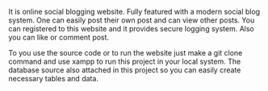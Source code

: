 It is online social blogging website. Fully featured with a modern social blog system. One can easily post their own post and can view other posts. You can registered to this website and it provides secure logging system. Also you can like or comment post.

To you use the source code or to run the website just make a git clone command and use xampp to run this project in your local system. The database source also attached in this project so you can easily create necessary tables and data. 

